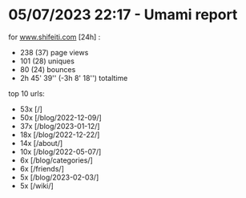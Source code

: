 # 05/07/2023 22:17 - Umami report
for www.shifeiti.com [24h] :

 - 238 (37) page views
 - 101 (28) uniques
 - 80 (24) bounces
 - 2h 45' 39'' (-3h 8' 18'') totaltime


top 10 urls:
 - 53x [/]
 - 50x [/blog/2022-12-09/]
 - 37x [/blog/2023-01-12/]
 - 18x [/blog/2022-12-22/]
 - 14x [/about/]
 - 10x [/blog/2022-05-07/]
 - 6x [/blog/categories/]
 - 6x [/friends/]
 - 5x [/blog/2023-02-03/]
 - 5x [/wiki/]


